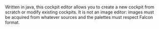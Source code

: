 Written in java, this cockpit editor allows you to create a new cockpit from scratch or modify existing cockpits. It is not an image editor: images must be acquired from whatever sources and the palettes must respect Falcon format.